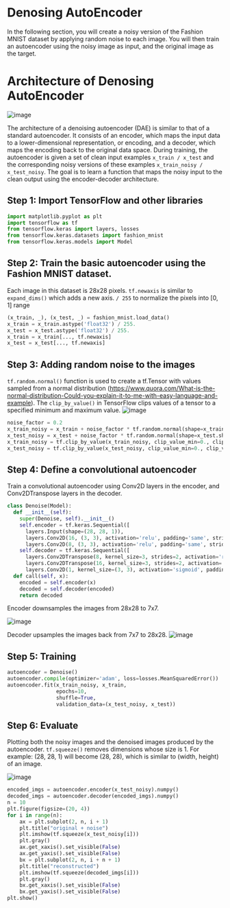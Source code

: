 # Denosing AutoEncoder

In the following section, you will create a noisy version of the Fashion MNIST dataset by applying random noise to each image. You will then train an autoencoder using the noisy image as input, and the original image as the target.

# Architecture of Denosing AutoEncoder

![image](https://github.com/hughiephan/DPL/assets/16631121/dbe0125c-e950-45fe-a0fb-118754cb2024)

The architecture of a denoising autoencoder (DAE) is similar to that of a standard autoencoder. It consists of an encoder, which maps the input data to a lower-dimensional representation, or encoding, and a decoder, which maps the encoding back to the original data space. During training, the autoencoder is given a set of clean input examples `x_train / x_test` and the corresponding noisy versions of these examples `x_train_noisy / x_test_noisy`. The goal is to learn a function that maps the noisy input to the clean output using the encoder-decoder architecture.

## Step 1: Import TensorFlow and other libraries
```py
import matplotlib.pyplot as plt
import tensorflow as tf
from tensorflow.keras import layers, losses
from tensorflow.keras.datasets import fashion_mnist
from tensorflow.keras.models import Model
```

## Step 2: Train the basic autoencoder using the Fashion MNIST dataset. 
Each image in this dataset is 28x28 pixels. `tf.newaxis` is similar to `expand_dims()` which adds a new axis.  `/ 255` to normalize the pixels into [0, 1] range

```py
(x_train, _), (x_test, _) = fashion_mnist.load_data()
x_train = x_train.astype('float32') / 255.
x_test = x_test.astype('float32') / 255.
x_train = x_train[..., tf.newaxis]
x_test = x_test[..., tf.newaxis]
```

## Step 3: Adding random noise to the images

`tf.random.normal()` function is used to create a tf.Tensor with values sampled from a normal distribution (https://www.quora.com/What-is-the-normal-distribution-Could-you-explain-it-to-me-with-easy-language-and-example). The `clip_by_value()` in TensorFlow clips values of a tensor to a specified minimum and maximum value.
![image](https://github.com/hughiephan/DPL/assets/16631121/4f42e3b5-e774-49a2-bf69-e5de48917ccd)

```py
noise_factor = 0.2
x_train_noisy = x_train + noise_factor * tf.random.normal(shape=x_train.shape) 
x_test_noisy = x_test + noise_factor * tf.random.normal(shape=x_test.shape) 
x_train_noisy = tf.clip_by_value(x_train_noisy, clip_value_min=0., clip_value_max=1.)
x_test_noisy = tf.clip_by_value(x_test_noisy, clip_value_min=0., clip_value_max=1.)
```

## Step 4: Define a convolutional autoencoder
Train a convolutional autoencoder using Conv2D layers in the encoder, and Conv2DTranspose layers in the decoder.
```py
class Denoise(Model):
  def __init__(self):
    super(Denoise, self).__init__()
    self.encoder = tf.keras.Sequential([
      layers.Input(shape=(28, 28, 1)),
      layers.Conv2D(16, (3, 3), activation='relu', padding='same', strides=2),
      layers.Conv2D(8, (3, 3), activation='relu', padding='same', strides=2)])
    self.decoder = tf.keras.Sequential([
      layers.Conv2DTranspose(8, kernel_size=3, strides=2, activation='relu', padding='same'),
      layers.Conv2DTranspose(16, kernel_size=3, strides=2, activation='relu', padding='same'),
      layers.Conv2D(1, kernel_size=(3, 3), activation='sigmoid', padding='same')])
  def call(self, x):
    encoded = self.encoder(x)
    decoded = self.decoder(encoded)
    return decoded
```

Encoder downsamples the images from 28x28 to 7x7.

![image](https://github.com/hughiephan/DPL/assets/16631121/1f27edd0-b1f0-49b0-b8d9-37b6e12ea388)

Decoder upsamples the images back from 7x7 to 28x28.
![image](https://github.com/hughiephan/DPL/assets/16631121/c373a000-4096-4a60-bde9-3d6047e34b3f)


## Step 5: Training
```py
autoencoder = Denoise()
autoencoder.compile(optimizer='adam', loss=losses.MeanSquaredError())
autoencoder.fit(x_train_noisy, x_train,
                epochs=10,
                shuffle=True,
                validation_data=(x_test_noisy, x_test))
```

## Step 6: Evaluate
Plotting both the noisy images and the denoised images produced by the autoencoder. `tf.squeeze()` removes dimensions whose size is 1. For example: (28, 28, 1) will become (28, 28), which is similar to (width, height) of an image.

![image](https://github.com/hughiephan/DPL/assets/16631121/8d6a8b83-d2b3-4cc8-83e2-08a9d757b433)

```py
encoded_imgs = autoencoder.encoder(x_test_noisy).numpy()
decoded_imgs = autoencoder.decoder(encoded_imgs).numpy()
n = 10
plt.figure(figsize=(20, 4))
for i in range(n):
    ax = plt.subplot(2, n, i + 1)
    plt.title("original + noise")
    plt.imshow(tf.squeeze(x_test_noisy[i]))
    plt.gray()
    ax.get_xaxis().set_visible(False)
    ax.get_yaxis().set_visible(False)
    bx = plt.subplot(2, n, i + n + 1)
    plt.title("reconstructed")
    plt.imshow(tf.squeeze(decoded_imgs[i]))
    plt.gray()
    bx.get_xaxis().set_visible(False)
    bx.get_yaxis().set_visible(False)
plt.show()
```

